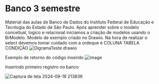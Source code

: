 # Banco 3 semestre
Material das aulas de Banco de Dados do  Instituto Federal de Educação e Tecnlogia do Estado de São Paulo.
Após aprender sobre o modelo conceitual, logico e relacional iniciamos a criação de modelos usando o BrModelo.
Modelo de exemplo criado no Drawio.
Na hora de realizar o select devemos tomar cuidado com a ordeque é
COLUNA
TABELA
CONDIÇÃO
![DigramaTeste drawio](https://github.com/user-attachments/assets/89790ff7-9dd2-4552-9833-c4ce7d81f078)

Exemplo de retorno do código inserido
![image](https://github.com/user-attachments/assets/e9c85bc1-6751-41e6-a40d-3980a040d009)

Inserindo primeiro registro no banco

![Captura de tela 2024-09-16 213836](https://github.com/user-attachments/assets/42307cb9-6100-4f64-a59c-3ff52ad5f5eb)

